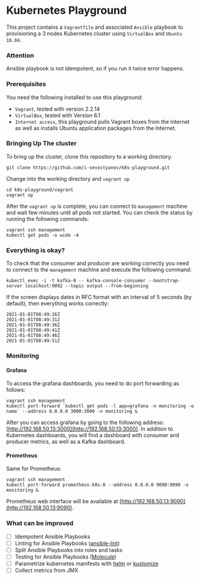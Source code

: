 # Kubernetes Playground
This project contains a `Vagrantfile` and associated `Ansible` playbook to provisioning a 3 nodes 
Kubernetes cluster using `VirtualBox` and `Ubuntu 18.04`.

### Attention
Ansible playbook is not idempotent, so if you run it twice error happens.

### Prerequisites
You need the following installed to use this playground:
- `Vagrant`, tested with version 2.2.14
- `VirtualBox`, tested with Version 6.1
- `Internet access`, this playground pulls Vagrant boxes from the Internet as well as installs Ubuntu application packages from the Internet.

### Bringing Up The cluster
To bring up the cluster, clone this repository to a working directory.

```
git clone https://github.com/i-sevostyanov/k8s-playground.git
```

Change into the working directory and `vagrant up`

```
cd k8s-playground/vagrant
vagrant up
```

After the `vagrant up` is complete, you can connect to `management` machine and wait few minutes until all pods not started.
You can check the status by running the following commands:

```
vagrant ssh management
kubectl get pods -o wide -A
```

### Everything is okay?
To check that the consumer and producer are working correctly you need to connect to the `management` machine and execute the following command:
```shell
kubectl exec -i -t kafka-0 -- kafka-console-consumer --bootstrap-server localhost:9092 --topic output --from-beginning
```

If the screen displays dates in RFC format with an interval of 5 seconds (by default), then everything works correctly:
```shell
2021-01-01T08:49:26Z
2021-01-01T08:49:31Z
2021-01-01T08:49:36Z
2021-01-01T08:49:41Z
2021-01-01T08:49:46Z
2021-01-01T08:49:51Z
```

### Monitoring

#### Grafana
To access the grafana dashboards, you need to do port forwarding as follows:
```shell
vagrant ssh management
kubectl port-forward `kubectl get pods -l app=grafana -n monitoring -o name` --address 0.0.0.0 3000:3000 -n monitoring &
```
After you can access grafana by going to the following address: [http://192.168.50.13:3000](http://192.168.50.13:3000).
In addition to Kubernetes dashboards, you will find a dashboard with consumer and producer metrics, as well as a Kafka dashboard.

#### Prometheus
Same for Prometheus:
```shell
vagrant ssh management
kubectl port-forward prometheus-k8s-0 --address 0.0.0.0 9090:9090 -n monitoring &
```
Prometheus web interface will be available at [http://192.168.50.13:9090](http://192.168.50.13:9090).

### What can be improved
- [ ] Idempotent Ansible Playbooks
- [ ] Linting for Ansible Playbooks ([ansible-lint](https://ansible-lint.readthedocs.io/en/latest/))
- [ ] Split Ansible Playbooks into roles and tasks
- [ ] Testing for Ansible Playbooks ([Molecule](https://molecule.readthedocs.io/en/latest/index.html))
- [ ] Parametrize kubernetes manifests with [helm](https://helm.sh) or [kustomize](https://kustomize.io)
- [ ] Collect metrics from JMX
